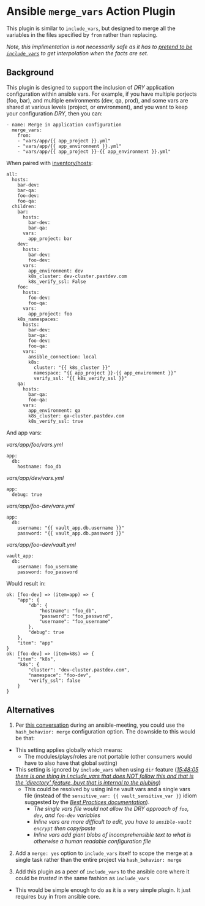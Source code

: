 # Ansible `merge_vars` Action Plugin

This plugin is similar to `include_vars`, but designed to merge all the variables in the files specified by `from` rather than replacing.

_Note, this implimentation is not necessarily safe as it has to [pretend to be `include_vars`](https://github.com/lucastheisen/ansible-merge-vars/blob/master/lib/plugins/action/merge_vars.py#L23) to get interpolation when the facts are set._

## Background

This plugin is designed to support the inclusion of _DRY_ application configuration within ansible vars.  For example, if you have multiple porjects (foo, bar), and multiple environments (dev, qa, prod), and some vars are shared at various levels (project, or environment), and you want to keep your configuration _DRY_, then you can:
```
- name: Merge in application configuration
  merge_vars:
    from:
    - "vars/app/{{ app_project }}.yml"
    - "vars/app/{{ app_environment }}.yml"
    - "vars/app/{{ app_project }}-{{ app_environment }}.yml"
```

When paired with [inventory/hosts](https://github.com/lucastheisen/ansible-merge-vars/blob/master/inventory/hosts):
```
all:
  hosts:
    bar-dev:
    bar-qa:
    foo-dev:
    foo-qa:
  children:
    bar:
      hosts:
        bar-dev:
        bar-qa:
      vars:
        app_project: bar
    dev:
      hosts:
        bar-dev:
        foo-dev:
      vars:
        app_environment: dev
        k8s_cluster: dev-cluster.pastdev.com
        k8s_verify_ssl: False
    foo:
      hosts:
        foo-dev:
        foo-qa:
      vars:
        app_project: foo
    k8s_namespaces:
      hosts:
        bar-dev:
        bar-qa:
        foo-dev:
        foo-qa:
      vars:
        ansible_connection: local
        k8s:
          cluster: "{{ k8s_cluster }}"
          namespace: "{{ app_project }}-{{ app_environment }}"
          verify_ssl: "{{ k8s_verify_ssl }}"
    qa:
      hosts:
        bar-qa:
        foo-qa:
      vars:
        app_environment: qa
        k8s_cluster: qa-cluster.pastdev.com
        k8s_verify_ssl: true
```

And app vars:

_vars/app/foo/vars.yml_
```
app:
  db:
    hostname: foo_db
```

_vars/app/dev/vars.yml_
```
app:
  debug: true
```

_vars/app/foo-dev/vars.yml_
```
app:
  db:
    username: "{{ vault_app.db.username }}"
    password: "{{ vault_app.db.password }}"
```

_vars/app/foo-dev/vault.yml_
```
vault_app:
  db:
    username: foo_username
    password: foo_password
```

Would result in:
```
ok: [foo-dev] => (item=app) => {
    "app": {
        "db": {
            "hostname": "foo_db",
            "password": "foo_password",
            "username": "foo_username"
        },
        "debug": true
    },
    "item": "app"
}
ok: [foo-dev] => (item=k8s) => {
    "item": "k8s",
    "k8s": {
        "cluster": "dev-cluster.pastdev.com",
        "namespace": "foo-dev",
        "verify_ssl": false
    }
}
```

## Alternatives

1. Per [this conversation](https://meetbot.fedoraproject.org/ansible-meeting/2018-12-20/ansible_core_irc_meeting.2018-12-20-15.07.log.html) during an ansible-meeting, you could use the `hash_behavior: merge` configuration option.  The downside to this would be that:

  * This setting applies globally which means:
    * The modules/plays/roles are not portable (other consumers would have to also have that global setting)
  * This setting is ignored by `include_vars` when using `dir` feature ([_15:48:05 <bcoca> there is one thing in i.nclude_vars that does NOT follow this and that is the 'directory' feature, buyt that is internal to the plubing_](https://meetbot.fedoraproject.org/ansible-meeting/2018-12-20/ansible_core_irc_meeting.2018-12-20-15.07.log.html))
    * This could be resolved by using inline vault vars and a single vars file (instead of the `sensitive_var: {{ vault_sensitive_var }}` idiom suggested by the [_Best Practices documentation_](https://docs.ansible.com/ansible/latest/user_guide/playbooks_best_practices.html#variables-and-vaults)).
      * _The single vars file would not allow the _DRY_ approach of `foo`, `dev`, and `foo-dev` variables_
      * _Inline vars are more difficult to edit, you have to `ansible-vault encrypt` then copy/paste_
      * _Inline vars add giant blobs of incomprehensible text to what is otherwise a human readable configuration file_

2. Add a `merge: yes` option to `include_vars` itself to scope the merge at a single task rather than the entire project via `hash_behavior: merge`

3. Add this plugin as a peer of `include_vars` to the ansible core where it could be _trusted_ in the same fashion as `include_vars`
  * This would be simple enough to do as it is a very simple plugin.  It just requires buy in from ansible core.
